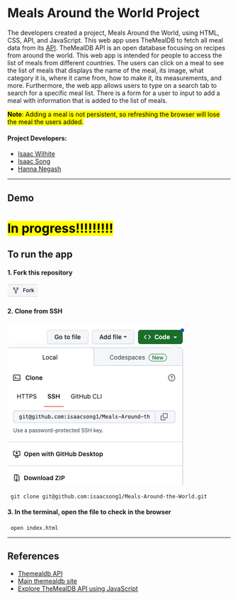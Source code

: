 # Meals Around the World Project

The developers created a project, Meals Around the World, using HTML, CSS, API, and JavaScript. This web app uses TheMealDB to fetch all meal data from its [API](https://www.themealdb.com/api/json/v1/1/search.php?s=). TheMealDB API is an open database focusing on recipes from around the world. This web app is intended for people to access the list of meals from different countries. The users can click on a meal to see the list of meals that displays the name of the meal, its image, what category it is, where it came from, how to make it, its measurements, and more. Furthermore, the web app allows users to type on a search tab to search for a specific meal list. There is a form for a user to input to add a meal with information that is added to the list of meals.

<mark>**Note**: Adding a meal is not persistent, so refreshing the browser will lose the meal the users added.</mark>

#### Project Developers:

- [Isaac Wilhite](https://github.com/isaacwilhite)
- [Isaac Song](https://github.com/isaacsong1)
- [Hanna Negash](https://github.com/Hanna-N9)

---

## Demo

# <mark>In progress!!!!!!!!!</mark>

## To run the app

#### 1. Fork this repository

![Alt text](/image/image.png)

#### 2. Clone from SSH

![Alt text](/image/image-1.png)

```shell
 git clone git@github.com:isaacsong1/Meals-Around-the-World.git
```

#### 3. In the terminal, open the file to check in the browser

```shell
 open index.html
```

---

## References

- [Themealdb API](https://www.themealdb.com/api/json/v1/1/search.php?s=)
- [Main themealdb site](https://www.themealdb.com/api.php)
- [Explore TheMealDB API using JavaScript](https://publicapis.io/the-meal-db-api)
